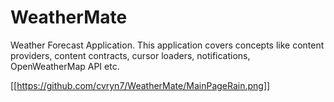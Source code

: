 # WeatherMate
Weather Forecast Application. This application covers concepts like content providers, content contracts, cursor loaders, notifications, OpenWeatherMap API etc.

[[https://github.com/cvryn7/WeatherMate/MainPageRain.png]]
